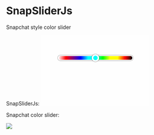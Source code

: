 # SnapSliderJs
Snapchat style color slider

SnapSliderJs:
![gif](GIF.gif)

Snapchat color slider:

<img src="http://i.imgur.com/V3KGeTy.jpg" width="100px"></img>
